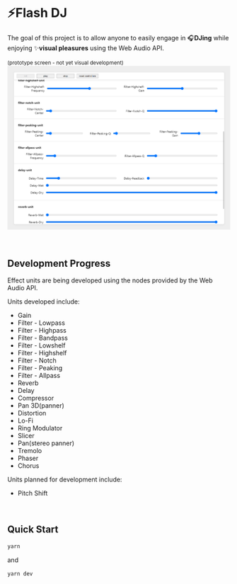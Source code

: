 # ⚡Flash DJ

The goal of this project is to allow anyone to easily engage in 🎧**DJing** while enjoying ✨**visual pleasures** using the Web Audio API.

<small>(prototype screen - not yet visual development)</small>
![Alt text](/src/assets/demo-captured01.PNG "demo-captured01")

<br />

## Development Progress

Effect units are being developed using the nodes provided by the Web Audio API.

Units developed include:

- Gain
- Filter - Lowpass
- Filter - Highpass
- Filter - Bandpass
- Filter - Lowshelf
- Filter - Highshelf
- Filter - Notch
- Filter - Peaking
- Filter - Allpass
- Reverb
- Delay
- Compressor
- Pan 3D(panner)
- Distortion
- Lo-Fi
- Ring Modulator
- Slicer
- Pan(stereo panner)
- Tremolo
- Phaser
- Chorus

Units planned for development include:

- Pitch Shift

<br />

## Quick Start

```bash
yarn
```

and

```bash
yarn dev
```
